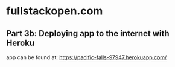 # fullstackopen.com

## Part 3b: Deploying app to the internet with Heroku


app can be found at:
https://pacific-falls-97947.herokuapp.com/
